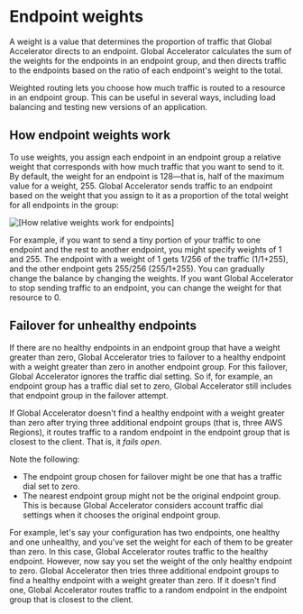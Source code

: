 # Endpoint weights<a name="about-endpoints-endpoint-weights"></a>

A weight is a value that determines the proportion of traffic that Global Accelerator directs to an endpoint\. Global Accelerator calculates the sum of the weights for the endpoints in an endpoint group, and then directs traffic to the endpoints based on the ratio of each endpoint's weight to the total\.

Weighted routing lets you choose how much traffic is routed to a resource in an endpoint group\. This can be useful in several ways, including load balancing and testing new versions of an application\.

## How endpoint weights work<a name="about-endpoints-endpoint-weights.how-it-works"></a>

To use weights, you assign each endpoint in an endpoint group a relative weight that corresponds with how much traffic that you want to send to it\. By default, the weight for an endpoint is 128—that is, half of the maximum value for a weight, 255\. Global Accelerator sends traffic to an endpoint based on the weight that you assign to it as a proportion of the total weight for all endpoints in the group:

![\[How relative weights work for endpoints\]](http://docs.aws.amazon.com/global-accelerator/latest/dg/)

For example, if you want to send a tiny portion of your traffic to one endpoint and the rest to another endpoint, you might specify weights of 1 and 255\. The endpoint with a weight of 1 gets 1/256 of the traffic \(1/1\+255\), and the other endpoint gets 255/256 \(255/1\+255\)\. You can gradually change the balance by changing the weights\. If you want Global Accelerator to stop sending traffic to an endpoint, you can change the weight for that resource to 0\.

## Failover for unhealthy endpoints<a name="about-endpoints-endpoint-weights.unhealthy-endpoints"></a>

If there are no healthy endpoints in an endpoint group that have a weight greater than zero, Global Accelerator tries to failover to a healthy endpoint with a weight greater than zero in another endpoint group\. For this failover, Global Accelerator ignores the traffic dial setting\. So if, for example, an endpoint group has a traffic dial set to zero, Global Accelerator still includes that endpoint group in the failover attempt\.

If Global Accelerator doesn't find a healthy endpoint with a weight greater than zero after trying three additional endpoint groups \(that is, three AWS Regions\), it routes traffic to a random endpoint in the endpoint group that is closest to the client\. That is, it *fails open*\.

Note the following:
+ The endpoint group chosen for failover might be one that has a traffic dial set to zero\.
+ The nearest endpoint group might not be the original endpoint group\. This is because Global Accelerator considers account traffic dial settings when it chooses the original endpoint group\.

For example, let's say your configuration has two endpoints, one healthy and one unhealthy, and you've set the weight for each of them to be greater than zero\. In this case, Global Accelerator routes traffic to the healthy endpoint\. However, now say you set the weight of the only healthy endpoint to zero\. Global Accelerator then tries three additional endpoint groups to find a healthy endpoint with a weight greater than zero\. If it doesn't find one, Global Accelerator routes traffic to a random endpoint in the endpoint group that is closest to the client\.